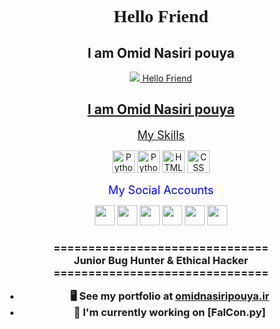 <center>
<h1 style="font-family: 'MR ROBOT';src: url(./MR%20ROBOT.woff2) format('woff2');">
Hello Friend
</h1>
<h2>
I am Omid Nasiri pouya
</h2>
<p></p>
  <a href="python.org"><img src="https://<center>
<h1 style="font-family: 'MR ROBOT';src: url(./MR%20ROBOT.woff2) format('woff2');">
Hello Friend
</h1>
<h2>
I am Omid Nasiri pouya
</h2>
<font color="" size="4">My Skills</font>
<p></p>
  <a href="python.org"><img src="https://ramonasci.ir/content/uploads/2025/02/python-colored.svg" width="36" height="36" alt="Python"></a>
  <a href="python.org"><img src="https://ramonasci.ir/content/uploads/2025/02/github.png" width="36" height="36" alt="Python"></a>
  <a href="w3schools.com"><img src="https://ramonasci.ir/content/uploads/2025/02/html5-colored.svg" width="36" height="36" alt="HTML"></a>
  <a href="w3schools.com"><img src="https://ramonasci.ir/content/uploads/2025/02/CSS3_logo.svg.png" width="36" height="36" alt="CSS"></a>
</p>

<font color="blue" size="4">My Social Accounts</font>
<p>
  <a href="https://www.instagram.com/Noob2Pr0"><img src="https://ramonasci.ir/content/uploads/2025/02/instagram.png" width="32" height="32" /></a>
  <a href="https://www.github.com/Noob2Pr0"><img src="https://ramonasci.ir/content/uploads/2025/02/github.png" width="32" height="32" /></a>
  <a href="https://omidnasiripouya.ir"><img src="https://ramonasci.ir/content/uploads/2025/02/web.png" width="32" height="32" /></a>
  <a href="https://www.linkedin.com/in/omid-nasiri-pouya-4b2241294/"><img src="https://ramonasci.ir/content/uploads/2025/02/linkedin.png" width="32" height="32" /></a>
  <!--<a href="https://www.twitter.com/" target="_blank" rel="noreferrer"><img src="https://ramonasci.ir/content/uploads/2025/02/twitter.png" width="32" height="32" /></a></p>
  -->
  <a href="https://youtube.com/Noob2Pr0/"><img src="https://ramonasci.ir/content/uploads/2025/02/youtube.png" width="32" height="32" /></a>
  <a href="https://t.me/Noob2Pr0"><img src="https://ramonasci.ir/content/uploads/2025/02/telegram.png" width="32" height="32" /></a>
</p>
<h3>
===============================</br>
Junior Bug Hunter & Ethical Hacker</br>
===============================</br>

*   🖥️  See my portfolio at [omidnasiripouya.ir](https://omidnasiripouya.ir)</br>
*   🚀  I'm currently working on [FalCon.py]</br>
</h3>


</center>
</body>
